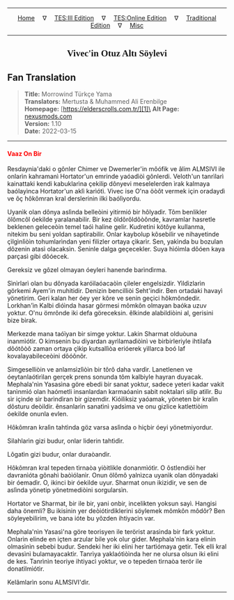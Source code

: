
---

<!-- Jekyll Page Links -->

<center>
<a href="../../../../../index.html">Home</a>
&emsp;&nabla;&emsp;
<a href="../../../../index-tes3.html">TES:III Edition</a>
&emsp;&nabla;&emsp;
<a href="../../../../index-teso.html">TES:Online Edition</a>
&emsp;&nabla;&emsp;
<a href="../../../../index-traditional.html">Traditional Edition</a>
&emsp;&nabla;&emsp;
<a href="../../../../index-misc.html">Misc</a>
</center>

<!-- Markdown Body Below: -->

---

<center>
<h2><span style="font-family:Georgia">Vivec'in Otuz Altı Söylevi</span></h2>
</center>

## Fan Translation

> __Title:__ Morrowind Türkçe Yama\
> __Translators:__ Mertusta & Muhammed Ali Erenbilge\
> __Homepage:__ [https://elderscrolls.com.tr/][1]\
> __Alt Page:__ [nexusmods.com][2]\
> __Version:__ 1.10\
> __Date:__ 2022-03-15

[1]: https://elderscrolls.com.tr/
[2]: https://www.nexusmods.com/morrowind/mods/49502

---

#### <span style="color:red">Vaaz On Bir</span>

Resdaynia'daki o gônler Chimer ve Dwemerler'in môófik ve âlim ALMSIVI ile onlarìn kahramanì Hortator'un emrinde yaóadìòì gônlerdi. Veloth'un tanrìlarì kainattaki kendi kabuklarìna çekilip dônyevi meselelerden ìrak kalmaya baólayìnca Hortator'un aklì karìótì. Vivec ise O'na öòôt vermek için oradaydì ve ôç hôkômran kral derslerinin ilki baólìyordu.

Uyanìk olan dônya aslìnda belleòini yitirmió bir hôlyadìr. Tôm benlikler ölômcôl óekilde yaralanabilir. Bir kez öldôrôldôòônde, kavramlar hasretle beklenen geleceòin temel taóì haline gelir. Kudretini kötôye kullanma, nitekim bu seni yoldan saptìrabilir. Onlar kaybolup kôsebilir ve nihayetinde çìlgìnlìòìn tohumlarìndan yeni filizler ortaya çìkarìr. Sen, yakìnda bu bozulan dôzenin atasì olacaksìn. Seninle dalga geçecekler. Suya hìóìmla dôóen kaya parçasì gibi dôóecek.

Gereksiz ve gôzel olmayan óeyleri hanende barìndìrma.

Sìnìrlarì olan bu dônyada karóìlaóacaòìn çileler engelsizdir. Yìldìzlarìn görkemi Ayem'in muhitidir. Denizin bencilliòi Seht'indir. Ben ortadaki havayì yönetirim. Geri kalan her óey yer kôre ve senin geçici hôkmôndedir. Lorkhan'ìn Kalbi dìóìnda hasar görmesi mômkôn olmayan baóka uzuv yoktur. O'nu ömrônde iki defa göreceksin. êlkinde alabildiòini al, gerisini bize bìrak.

Merkezde mana taóìyan bir simge yoktur. Lakin Sharmat olduòuna inanmìótìr. O kimsenin bu diyardan ayrìlamadìòìnì ve birbirleriyle ihtilafa dôótôòô zaman ortaya çìkìp kutsallìòa erióerek yìllarca boó laf kovalayabileceòini dôóônôr.

Simgeselliòin ve anlamsìzlìòìn bir tôrô daha vardìr. Lanetlenen ve óeytanlaótìrìlan gerçek prens sonunda tôm kalbiyle hayran duyacak. Mephala'nìn Yasasìna göre ebedi bir sanat yoktur, sadece yeteri kadar vakit tanìnmìó olan haómetli insanlardan karmaóanìn sabit noktalarì silip atìlìr. Bu sìr içinde sìr barìndìran bir gizemdir. Kióiliksiz yaóamak, yöneten bir kralìn dôsturu deòildir. ênsanlarìn sanatìnì yadsìma ve onu gizlice katlettiòim óekilde onunla evlen.

Hôkômran kralìn tahtìnda göz varsa aslìnda o hiçbir óeyi yönetmiyordur.

Silahlarìn gizi budur, onlar liderin tahtìdìr.

Lôgatìn gizi budur, onlar duraòandìr.

Hôkômran kral tepeden tìrnaòa yiòitlikle donanmìótìr. O ôstlendiòi her davranìóta gônahì baòìólanìr. Onun ölômô yalnìzca uyanìk olan dônyadaki bir óemadìr. O, ikinci bir óekilde uyur. Sharmat onun ikizidir, ve sen de aslìnda yönetip yönetmediòini sorgularsìn.

Hortator ve Sharmat, bir ile bir, yani onbir, incelikten yoksun sayì. Hangisi daha önemli? Bu ikisinin yer deòiótirdiklerini söylemek mômkôn môdôr? Ben söyleyebilirim, ve bana ióte bu yôzden ihtiyacìn var.

Mephala'nìn Yasasì'na göre teorisyen ile terörist arasìnda bir fark yoktur. Onlarìn elinde en içten arzular bile yok olur gider. Mephala'nìn kara elinin olmasìnìn sebebi budur. Sendeki her iki elini her tartìómaya getir. Tek elli kral devasìnì bulamayacaktìr. Tanrìya yaklaótìòìnda her ne olursa olsun iki elini de kes. Tanrìnìn teoriye ihtiyacì yoktur, ve o tepeden tìrnaòa terör ile donatìlmìótìr.

Kelâmlarìn sonu ALMSIVI'dìr.

---
